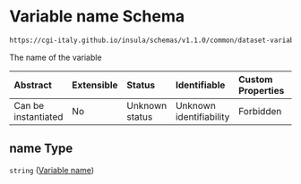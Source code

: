 # Variable name Schema

```txt
https://cgi-italy.github.io/insula/schemas/v1.1.0/common/dataset-variable.schema.json#/properties/name
```

The name of the variable

| Abstract            | Extensible | Status         | Identifiable            | Custom Properties | Additional Properties | Access Restrictions | Defined In                                                                                           |
| :------------------ | :--------- | :------------- | :---------------------- | :---------------- | :-------------------- | :------------------ | :--------------------------------------------------------------------------------------------------- |
| Can be instantiated | No         | Unknown status | Unknown identifiability | Forbidden         | Allowed               | none                | [dataset-variable.schema.json\*](schemas/common/dataset-variable.schema.json) |

## name Type

`string` ([Variable name](dataset-variable-properties-variable-name.md))
